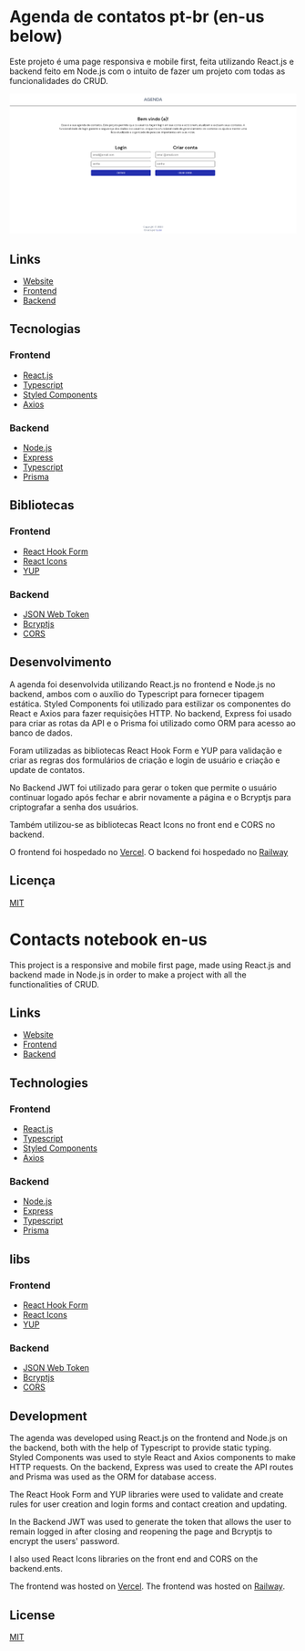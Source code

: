 # Agenda de contatos pt-br (en-us below)

Este projeto é uma page responsiva e mobile first, feita utilizando React.js e backend feito em Node.js com o intuito de fazer um projeto com todas as funcionalidades do CRUD.

![Website frontpage](/src/assets/images/agenda.png)

## Links

- [Website](https://agenda-smoky.vercel.app/)
- [Frontend](https://github.com/Lucal22/contact-frontend)
- [Backend](https://github.com/Lucal22/contact-backend)

## Tecnologias

### Frontend

- [React.js](https://pt-br.reactjs.org/)
- [Typescript](https://www.typescriptlang.org/)
- [Styled Components](https://styled-components.com/)
- [Axios](https://axios-http.com/ptbr/)

### Backend

- [Node.js](https://nodejs.org/en/)
- [Express](https://expressjs.com/pt-br/)
- [Typescript](https://www.typescriptlang.org/)
- [Prisma](https://www.prisma.io/)

## Bibliotecas

### Frontend

- [React Hook Form](https://react-hook-form.com/)
- [React Icons](https://react-icons.github.io/react-icons/)
- [YUP](https://www.npmjs.com/package/yup)

### Backend

- [JSON Web Token](https://jwt.io/)
- [Bcryptjs](https://www.npmjs.com/package/bcryptjs)
- [CORS](https://www.npmjs.com/package/cors)

## Desenvolvimento

A agenda foi desenvolvida utilizando React.js no frontend e Node.js no backend, ambos com o auxílio do Typescript para fornecer tipagem estática. Styled Components foi utilizado para estilizar os componentes do React e Axios para fazer requisições HTTP. No backend, Express foi usado para criar as rotas da API e o Prisma foi utilizado como ORM para acesso ao banco de dados.

Foram utilizadas as bibliotecas React Hook Form e YUP para validação e criar as regras dos formulários de criação e login de usuário e criação e update de contatos.

No Backend JWT foi utilizado para gerar o token que permite o usuário continuar logado após fechar e abrir novamente a página e o Bcryptjs para criptografar a senha dos usuários.

Também utilizou-se as bibliotecas React Icons no front end e CORS no backend.

O frontend foi hospedado no [Vercel](https://vercel.com/).
O backend foi hospedado no [Railway](https://railway.app/)

## Licença

[MIT](https://choosealicense.com/licenses/mit/)

# Contacts notebook en-us

This project is a responsive and mobile first page, made using React.js and backend made in Node.js in order to make a project with all the functionalities of CRUD.

## Links

- [Website](https://agenda-smoky.vercel.app/)
- [Frontend](https://github.com/Lucal22/contact-frontend)
- [Backend](https://github.com/Lucal22/contact-backend)

## Technologies

### Frontend

- [React.js](https://pt-br.reactjs.org/)
- [Typescript](https://www.typescriptlang.org/)
- [Styled Components](https://styled-components.com/)
- [Axios](https://axios-http.com/ptbr/)

### Backend

- [Node.js](https://nodejs.org/en/)
- [Express](https://expressjs.com/pt-br/)
- [Typescript](https://www.typescriptlang.org/)
- [Prisma](https://www.prisma.io/)

## libs

### Frontend

- [React Hook Form](https://react-hook-form.com/)
- [React Icons](https://react-icons.github.io/react-icons/)
- [YUP](https://www.npmjs.com/package/yup)

### Backend

- [JSON Web Token](https://jwt.io/)
- [Bcryptjs](https://www.npmjs.com/package/bcryptjs)
- [CORS](https://www.npmjs.com/package/cors)

## Development

The agenda was developed using React.js on the frontend and Node.js on the backend, both with the help of Typescript to provide static typing. Styled Components was used to style React and Axios components to make HTTP requests. On the backend, Express was used to create the API routes and Prisma was used as the ORM for database access.

The React Hook Form and YUP libraries were used to validate and create rules for user creation and login forms and contact creation and updating.

In the Backend JWT was used to generate the token that allows the user to remain logged in after closing and reopening the page and Bcryptjs to encrypt the users' password.

I also used React Icons libraries on the front end and CORS on the backend.ents.

The frontend was hosted on [Vercel](https://vercel.com/).
The frontend was hosted on [Railway](https://railway.app/).

## License

[MIT](https://choosealicense.com/licenses/mit/)
